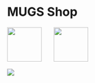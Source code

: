 # MUGS Shop

[<img width="80px" style="margin-right: 10px" src="https://cdn.jsdelivr.net/gh/devicons/devicon/icons/react/react-original.svg"/>](https://fr.reactjs.org/)&emsp;
[<img width="80px" style="margin-right: 10px" src="https://cdn.jsdelivr.net/gh/devicons/devicon/icons/redux/redux-original.svg"/>](https://react-redux.js.org/)&emsp;

<img src="https://res.cloudinary.com/dbu3ntrbw/image/upload/v1658602471/Capture_d_e%CC%81cran_2022-07-23_a%CC%80_20.54.04_mqpunl.png"/>
